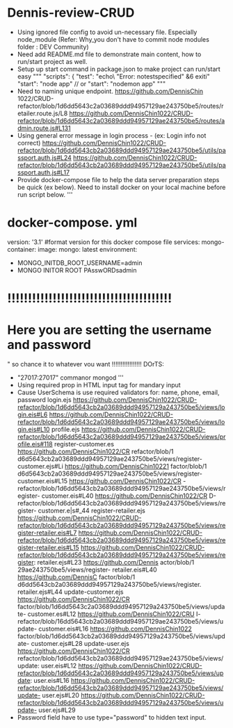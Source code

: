 # Dennis-review-CRUD
- Using ignored file config to avoid un-necessary file. Especially node_module (Refer: Why_you don't have to commit node modules folder :
DEV Community)
- Need add README.md file to demonstrate main content, how to run/start project as well.
- Setup up start command in package.json to make project can run/start easy
"""
"scripts": {
"test": "echo\ "Error: notestspecified\" &6 exiti"
"start": "node app"
// or "start": "nodemon app"
"""
- Need to naming unique endpoint.
    https://github.com/DennisChin 1022/CRUD-refactor/blob/1d6dd5643c2a03689ddd94957129ae243750be5/routes/retailer.route.js/L8
    https://github.com/DennisChin1022/CRUD-refactor/blob/1d6dd5643c2a03689ddd94957129ae243750be5/routes/admin.route.js#L131
- Using general error message in login process - (ex: Login info not correct)
    https://github.com/DennisChin1022/CRUD-refactor/blob/1d6dd5643cb2a03689ddd94957129ae243750be5/utils/passport.auth.js#L24
    https://github.com/DennisChin1022/CRUD-refactor/blob/1d6dd5643cb2a03689ddd94957129ae243750be5/utils/passport.auth.js#L17
- Provide docker-compose file to help the data server preparation steps be quick (ex below). Need to install docker on your local machine before run script below.
'''
# docker-compose. yml
version: '3.1' #format version for this docker compose file services:
mongo-container:
image: mongo: latest environment:
- MONGO_INITDB_ROOT_USERNAME=admin
- MONGO INITOR ROOT PAsswORDsadmin
# !!!!!!!!!!!!!!!!!!!!!!!!!!!!!!!!!!!!!!!!
# Here you are setting the username and password
" so chance it to whatever vou want
!!!!!!!!!!!!!!!!!
DOrTS:
- "27017:27017"
commanor mongod
'''
- Using required prop in HTML input tag for mandary input
- Cause UserSchema is use required validators for: name, phone, email, password login.ejs
    https://github.com/DennisChin1022/CRUD-refactor/blob/1d6dd5643cb2a03689ddd94957129a243750be5/views/login.eis#L6
    https://github.com/DennisChin1022/CRUD-refactor/blob/1d6dd5643c2a03689ddd94957129ae243750be5/views/login.eis#L10
    profile.ejs
        https://github.com/DennisChin1022/CRUD-refactor/blob/1d6dd5643c2a03689ddd94957129ae243750be5/views/profile.eis#118
    register-customer.es
        https://github.com/DennisChin1022/CR
refactor/blob/1 d6d5643cb2a03689ddd94957129ae243750be5/views/register-
customer.ejs#Li
        https://github.com/DennisChin10221
factor/blob/1 d6d5643cb2a03689ddd94957129ae243750be5/views/register-
    customer.eis#L15
        https://github.com/DennisChin1022/CR
-refactor/blob/1d6dd5643cb2a03689ddd94957129ae243750be5/views/register-
customer.eis#L40
        https://github.com/DennisChin1022/CR
D-refactor/blob/1d6dd5643cb2a03689ddd94957129a243750be5/views/register-
customer.e|s#_44
    register-retailer.ejs
        https://github.com/DennisChin1022/CRUD-refactor/blob/1d6dd5643cb2a03689ddd94957129a243750be5/views/register-retailer.eis#L7
        https://github.com/DennisChin1022/CRUD-refactor/blob/1d6dd5643cb2a03689ddd94957129a243750be5/views/register-retailer.eis#L15
        https://github.com/DennisChin1022/CRUD-refactor/blob/1d6dd5643cb2a03689ddd94957129a243750be5/views/register:
retailer.ejs#L23
        https://github.com/Dennis
actor/blob/1
29ae243750be5/views/register-
retailer.eis#L40
        https://github.com/DennisC
factor/blob/1 d6dd5643cb2a03689ddd94957129a243750be5/views/register.
retailer.ejs#L44 update-customer.ejs
        https://github.com/DennisChin1022/CR
factor/blob/1d6dd5643c2a03689ddd94957129a243750be5/views/update-
customer.es#L12
        https://github.com/DennisChin1022/CRU
I- refactor/blob/16dd5643cb2a03689ddd94957129ae243750be5/views/update-
customer.eis#L16
        https://github.com/DennisChin1022
factor/blob/1d6dd5643cb2a03689ddd94957129a243750be5/views/update-
customer.ejs#L28
    update-user.ejs
        https://github.com/DennisChin1022/CR
refactor/blob/1d6dd5643cb2a03689ddd94957129ae243750be5/views/update:
user.eis#L12
        https://github.com/DennisChin1022/CRUD-refactor/blob/1d6dd5643c2a03689ddd94957129a243750be5/views/update:
user.eis#L16
        https://github.com/DennisChin1022/CRUD-refactor/blob/1d6dd5643cb2a03689ddd94957129ae243750be5/views/update-
user.ejs#L20
        https://github.com/DennisChin1022/CRUD-refactor/blob/1d6dd5643cb2a03689ddd94957129a243750be5/views/update-
user.ejs#L29
- Password field have to use type="password" to hidden text input.